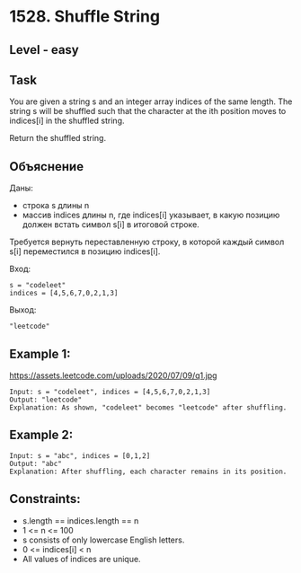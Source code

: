 # 1528. Shuffle String


## Level - easy


## Task
You are given a string s and an integer array indices of the same length. The string s will be shuffled such that the character at the ith position moves to indices[i] in the shuffled string.

Return the shuffled string.


## Объяснение
Даны:
- строка s длины n
- массив indices длины n, где indices[i] указывает, в какую позицию должен встать символ s[i] в итоговой строке.

Требуется вернуть переставленную строку, в которой каждый символ s[i] переместился в позицию indices[i].

Вход:
```
s = "codeleet"
indices = [4,5,6,7,0,2,1,3]
```

Выход:
```
"leetcode"
```


## Example 1:

https://assets.leetcode.com/uploads/2020/07/09/q1.jpg
```
Input: s = "codeleet", indices = [4,5,6,7,0,2,1,3]
Output: "leetcode"
Explanation: As shown, "codeleet" becomes "leetcode" after shuffling.
```


## Example 2:
```
Input: s = "abc", indices = [0,1,2]
Output: "abc"
Explanation: After shuffling, each character remains in its position.
```


## Constraints:
- s.length == indices.length == n
- 1 <= n <= 100
- s consists of only lowercase English letters.
- 0 <= indices[i] < n
- All values of indices are unique.
